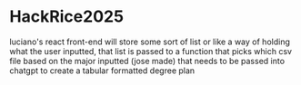 # HackRice2025

luciano's react front-end will store some sort of list or like a way of holding what the user inputted, that list is passed to a function that picks which csv file based on the major inputted (jose made) that needs to be passed into chatgpt to create a tabular formatted degree plan